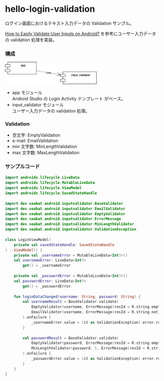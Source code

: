 # hello-login-validation
ログイン画面におけるテキスト入力データの Validation サンプル。  

  
[How to Easily Validate User Inputs on Android?](https://medium.com/huawei-developers/how-to-easily-validate-user-inputs-on-android-80c8e5744de7) を参考にユーザー入力データの validation 処理を実装。

### 構成

<img src="docs/module.png" width="300">

* app モジュール  
  Android Studio の Login Activity テンプレート がベース。  
* input_validator モジュール  
  ユーザー入力データの validation 処理。

### Validation

* 空文字: EmptyValidation
* e-mail: EmailValidation
* min 文字数: MinLengthValidation
* max 文字数: MaxLengthValidation 

### サンプルコード

``` kotlin
import androidx.lifecycle.LiveData
import androidx.lifecycle.MutableLiveData
import androidx.lifecycle.ViewModel
import androidx.lifecycle.SavedStateHandle

import dev.seabat.android.inputvalidator.BaseValidator
import dev.seabat.android.inputvalidator.EmailValidator
import dev.seabat.android.inputvalidator.EmptyValidator
import dev.seabat.android.inputvalidator.ErrorMessage
import dev.seabat.android.inputvalidator.MinLengthValidator
import dev.seabat.android.inputvalidator.ValidationException

class LoginViewModel(
    private val savedStateHandle: SavedStateHandle
) : ViewModel() {
    private val _usernameError = MutableLiveData<Int?>()
    val usernameError: LiveData<Int?>
        get() = _usernameError

    private val _passwordError = MutableLiveData<Int?>()
    val passwordError: LiveData<Int?>
        get() = _passwordError

    fun loginDataChanged(username: String, password: String) {
        val usernameResult = BaseValidator.validate(
            EmptyValidator(username, ErrorMessage(resId = R.string.empty_username)),
            EmailValidator(username, ErrorMessage(resId = R.string.not_email_username))
        ).onFailure {
            _usernameError.value = (it as ValidationException).error.resId
        }

        val passwordResult = BaseValidator.validate(
            EmptyValidator(password, ErrorMessage(resId = R.string.empty_password)),
            MinLengthValidator(password, 5, ErrorMessage(resId = R.string.less_length_password))
        ).onFailure {
            _passwordError.value = (it as ValidationException).error.resId
        }
    }
}

```






